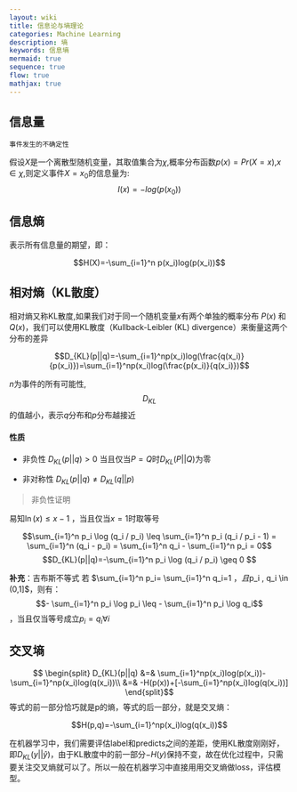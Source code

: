 ```yaml
---
layout: wiki
title: 信息论与墒理论
categories: Machine Learning
description: 墒
keywords: 信息墒
mermaid: true
sequence: true
flow: true
mathjax: true
---
```


## 信息量

`事件发生的不确定性`

假设$X$是一个离散型随机变量，其取值集合为$\chi$,概率分布函数$p(x)=Pr(X=x)$,$x∈χ$,则定义事件$X=x_0$的信息量为:
$$I(x) = -log(p(x_0))$$

## 信息熵
表示所有信息量的期望，即： 

$$H(X)=-\sum_{i=1}^n p(x_i)log(p(x_i))$$


## 相对熵（KL散度）
相对熵又称KL散度,如果我们对于同一个随机变量$x$有两个单独的概率分布 $P(x)$ 和 $Q(x)$，我们可以使用KL散度（Kullback-Leibler (KL) divergence）来衡量这两个分布的差异

$$D_{KL}(p||q)=-\sum_{i=1}^np(x_i)log(\frac{q(x_i)}{p(x_i)})=\sum_{i=1}^np(x_i)log(\frac{p(x_i)}{q(x_i)})$$

$n$为事件的所有可能性, $$D_{KL}$$的值越小，表示$q$分布和$p$分布越接近

#### 性质
- 非负性
$D_{KL}(p||q)>0$
当且仅当$P = Q$时$D_{KL}(P||Q)$为零

- 非对称性
$D_{KL}(p||q)\neq	 D_{KL}(q||p)$

> 非负性证明

易知$\ln(x) \leq x-1$ ，当且仅当$x=1$时取等号

$$\sum_{i=1}^n p_i \log (q_i / p_i) \leq \sum_{i=1}^n p_i (q_i / p_i - 1) = \sum_{i=1}^n (q_i - p_i) = \sum_{i=1}^n q_i - \sum_{i=1}^n p_i = 0$$
$$D_{KL}(p||q)=-\sum_{i=1}^n p_i \log (q_i / p_i) \geq 0 $$

**补充**：吉布斯不等式
若 $\sum_{i=1}^n p_i= \sum_{i=1}^n q_i=1 $，且$p_i , q_i \in (0,1]$，则有：
$$- \sum_{i=1}^n p_i \log p_i \leq - \sum_{i=1}^n p_i \log q_i$$，当且仅当等号成立$p_i = q_i \forall i$

## 交叉墒

$$
\begin{split}
D_{KL}(p||q) &=& \sum_{i=1}^np(x_i)log(p(x_i))-\sum_{i=1}^np(x_i)log(q(x_i))\\
&=& -H(p(x))+[-\sum_{i=1}^np(x_i)log(q(x_i))]
\end{split}$$
等式的前一部分恰巧就是p的熵，等式的后一部分，就是交叉熵： 

$$H(p,q)=-\sum_{i=1}^np(x_i)log(q(x_i))$$

在机器学习中，我们需要评估label和predicts之间的差距，使用KL散度刚刚好，即$D_{KL}(y||\hat{y})$，由于KL散度中的前一部分$−H(y)$保持不变，故在优化过程中，只需要关注交叉熵就可以了。所以一般在机器学习中直接用用交叉熵做loss，评估模型。


